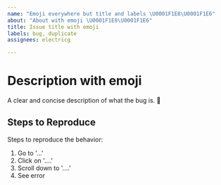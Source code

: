 ```yaml
---
name: "Emoji everywhere but title and labels \U0001F1E8\U0001F1E6"
about: "About with emoji \U0001F1E8\U0001F1E6"
title: Issue title with emoji
labels: bug, duplicate
assignees: electricg

---
```


# Description with emoji
A clear and concise description of what the bug is.
🤔
## Steps to Reproduce
Steps to reproduce the behavior:
1. Go to '...'
2. Click on '....'
3. Scroll down to '....'
4. See error
